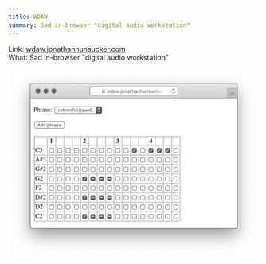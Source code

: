 ```yaml
---
title: WDAW
summary: Sad in-browser "digital audio workstation"
---
```


Link: <a href="https://wdaw.jonathanhunsucker.com/">wdaw.jonathanhunsucker.com</a>  
What: Sad in-browser "digital audio workstation"

<img src="images/screenshot.png" />
